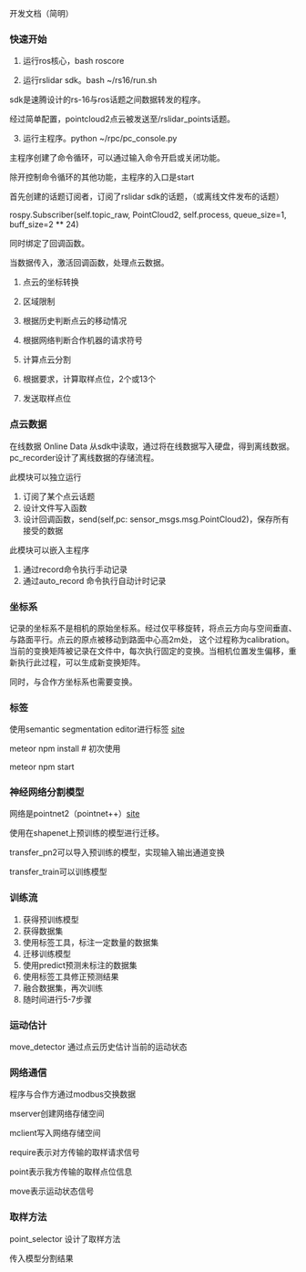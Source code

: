 开发文档（简明）

### 快速开始 

1. 运行ros核心，bash roscore

2. 运行rslidar sdk。bash ~/rs16/run.sh

sdk是速腾设计的rs-16与ros话题之间数据转发的程序。

经过简单配置，pointcloud2点云被发送至/rslidar_points话题。

3. 运行主程序。python ~/rpc/pc_console.py

主程序创建了命令循环，可以通过输入命令开启或关闭功能。

除开控制命令循环的其他功能，主程序的入口是start

首先创建的话题订阅者，订阅了rslidar sdk的话题，（或离线文件发布的话题）

rospy.Subscriber(self.topic_raw, PointCloud2, self.process, queue_size=1, buff_size=2 ** 24)

同时绑定了回调函数。

当数据传入，激活回调函数，处理点云数据。

1. 点云的坐标转换

2. 区域限制

3. 根据历史判断点云的移动情况

4. 根据网络判断合作机器的请求符号

5. 计算点云分割

6. 根据要求，计算取样点位，2个或13个

7. 发送取样点位

### 点云数据

在线数据 Online Data 从sdk中读取，通过将在线数据写入硬盘，得到离线数据。pc_recorder设计了离线数据的存储流程。

此模块可以独立运行
1. 订阅了某个点云话题
2. 设计文件写入函数
3. 设计回调函数，send(self,pc: sensor_msgs.msg.PointCloud2)，保存所有接受的数据

此模块可以嵌入主程序
1. 通过record命令执行手动记录
2. 通过auto_record 命令执行自动计时记录

### 坐标系

记录的坐标系不是相机的原始坐标系。经过仅平移旋转，将点云方向与空间垂直、与路面平行。点云的原点被移动到路面中心高2m处，
这个过程称为calibration。当前的变换矩阵被记录在文件中，每次执行固定的变换。当相机位置发生偏移，重新执行此过程，可以生成新变换矩阵。

同时，与合作方坐标系也需要变换。

### 标签

使用semantic segmentation editor进行标签 
[site](https://github.com/Hitachi-Automotive-And-Industry-Lab/semantic-segmentation-editor)

meteor npm install # 初次使用

meteor npm start

### 神经网络分割模型

网络是pointnet2（pointnet++）[site](https://github.com/yanx27/Pointnet_Pointnet2_pytorch)

使用在shapenet上预训练的模型进行迁移。

transfer_pn2可以导入预训练的模型，实现输入输出通道变换

transfer_train可以训练模型

### 训练流

1. 获得预训练模型
2. 获得数据集
3. 使用标签工具，标注一定数量的数据集
4. 迁移训练模型
5. 使用predict预测未标注的数据集
6. 使用标签工具修正预测结果
7. 融合数据集，再次训练
8. 随时间进行5-7步骤

### 运动估计

move_detector 通过点云历史估计当前的运动状态

### 网络通信

程序与合作方通过modbus交换数据

mserver创建网络存储空间

mclient写入网络存储空间

require表示对方传输的取样请求信号

point表示我方传输的取样点位信息

move表示运动状态信号

### 取样方法

point_selector 设计了取样方法

传入模型分割结果





